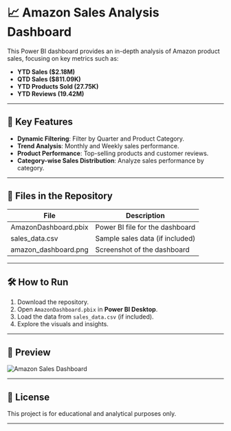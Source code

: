 # 📈 Amazon Sales Analysis Dashboard

This Power BI dashboard provides an in-depth analysis of Amazon product sales, focusing on key metrics such as:

- **YTD Sales ($2.18M)**
- **QTD Sales ($811.09K)**
- **YTD Products Sold (27.75K)**
- **YTD Reviews (19.42M)**

---

## 🚀 Key Features
- **Dynamic Filtering**: Filter by Quarter and Product Category.
- **Trend Analysis**: Monthly and Weekly sales performance.
- **Product Performance**: Top-selling products and customer reviews.
- **Category-wise Sales Distribution**: Analyze sales performance by category.

---

## 📂 Files in the Repository
| File                  | Description                               |
|-----------------|----------------------------------|
| AmazonDashboard.pbix | Power BI file for the dashboard |
| sales_data.csv         | Sample sales data (if included) |
| amazon_dashboard.png | Screenshot of the dashboard |

---

## 🛠️ How to Run
1. Download the repository.
2. Open `AmazonDashboard.pbix` in **Power BI Desktop**.
3. Load the data from `sales_data.csv` (if included).
4. Explore the visuals and insights.

---

## 🌟 Preview
![Amazon Sales Dashboard](./images/amazon_dashboard.png)

---

## 📝 License
This project is for educational and analytical purposes only.

---

